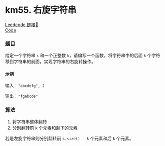 # km55. 右旋字符串

[Leedcode 链接🔗](https://kamacoder.com/problempage.php?pid=1065)  
[Code](https://github.com/alstondu/lc/blob/main/km55/km55.cpp)

### 题目

给定一个字符串 ```s``` 和一个正整数 ```k```，请编写一个函数，将字符串中的后面 ```k``` 个字符移到字符串的前面，实现字符串的右旋转操作。


#### 示例
输入：```"abcdefg", 2```

输出：```"fgabcde"```


### 算法

1. 将字符串整体翻转
2. 分别翻转前 ```k``` 个元素和剩下的元素


若是左旋字符串则分别翻转前 ```s.size() - k``` 个元素和后 ```k``` 个元素。